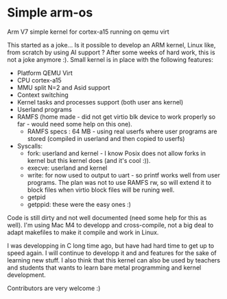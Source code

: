 # Simple arm-os
Arm V7 simple kernel for cortex-a15 running on qemu virt

This started as a joke... Is it possible to develop an ARM kernel, Linux like, from scratch by using AI support ?
After some weeks of hard work, this is not a joke anymore :).
Small kernel is in place with the following features:
  - Platform QEMU Virt
  - CPU cortex-a15
  - MMU split N=2 and Asid support
  - Context switching
  - Kernel tasks and processes support (both user ans kernel)
  - Userland programs
  - RAMFS (home made - did not get virtio blk device to work properly so far - would need some help on this one).
    - RAMFS specs : 64 MB - using real userfs where user programs are stored (compiled in userland and then copied to userfs)
  - Syscalls:
    - fork: userland and kernel - I know Posix does not allow forks in kernel but this kernel does (and it's cool :)).
    - execve: userland and kernel
    - write: for now used to output to uart - so printf works well from user programs. The plan was not to use RAMFS rw, so will extend it to block files when virtio block files will be runing well.
    - getpid
    - getppid: these were the easy ones :)

Code is still dirty and not well documented (need some help for this as well).
I'm using Mac M4 to developp and cross-compile, not a big deal to adapt makefiles to make it compile and work in Linux.

I was developping in C long time ago, but have had hard time to get up to speed again.
I will continue to developp it and and features for the sake of learning new stuff.
I also think that this kernel can also be used by teachers and students that wants to learn bare metal programming and kernel development.

Contributors are very welcome :)